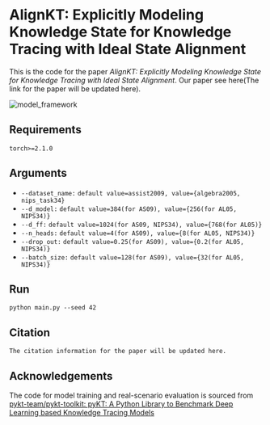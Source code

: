 # AlignKT: Explicitly Modeling Knowledge State for Knowledge Tracing with Ideal State Alignment

This is the code for the paper *AlignKT: Explicitly Modeling Knowledge State for Knowledge Tracing with Ideal State Alignment*. Our paper see here(The link for the paper will be updated here).

![model_framework](A:\pStudy\AlignKT\model_framework.png)

## Requirements

```
torch>=2.1.0
```

## Arguments

- `--dataset_name:` `default value=assist2009, value={algebra2005, nips_task34}`
- `--d_model:` `default value=384(for AS09), value={256(for AL05, NIPS34)}`
- `--d_ff:` `default value=1024(for AS09, NIPS34), value={768(for AL05)}`
- `--n_heads:` `default value=4(for AS09), value={8(for AL05, NIPS34)}`
- `--drop_out:` `default value=0.25(for AS09), value={0.2(for AL05, NIPS34)}`
- `--batch_size:`  `default value=128(for AS09), value={32(for AL05, NIPS34)}`

## Run

`python main.py --seed 42`

## Citation

```
The citation information for the paper will be updated here.
```

## Acknowledgements

The code for model training and real-scenario evaluation is sourced from [pykt-team/pykt-toolkit: pyKT: A Python Library to Benchmark Deep Learning based Knowledge Tracing Models](https://github.com/pykt-team/pykt-toolkit)
